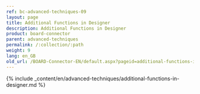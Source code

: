 ```yaml
---
ref: bc-advanced-techniques-09
layout: page
title: Additional Functions in Designer
description: Additional Functions in Designer
product: board-connector
parent: advanced-techniques
permalink: /:collection/:path
weight: 9
lang: en_GB
old_url: /BOARD-Connector-EN/default.aspx?pageid=additional-functions-in-designer
---	
```

{% include _content/en/advanced-techniques/additional-functions-in-designer.md %}
